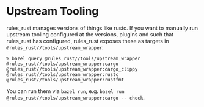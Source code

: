 # Upstream Tooling

rules_rust manages versions of things like rustc. If you want to manually run upstream tooling configured at the versions, plugins and such that rules_rust has configured, rules_rust exposes these as targets in `@rules_rust//tools/upstream_wrapper`:

```console
% bazel query @rules_rust//tools/upstream_wrapper
@rules_rust//tools/upstream_wrapper:cargo
@rules_rust//tools/upstream_wrapper:cargo_clippy
@rules_rust//tools/upstream_wrapper:rustc
@rules_rust//tools/upstream_wrapper:rustfmt
```

You can run them via `bazel run`, e.g. `bazel run @rules_rust//tools/upstream_wrapper:cargo -- check`.
